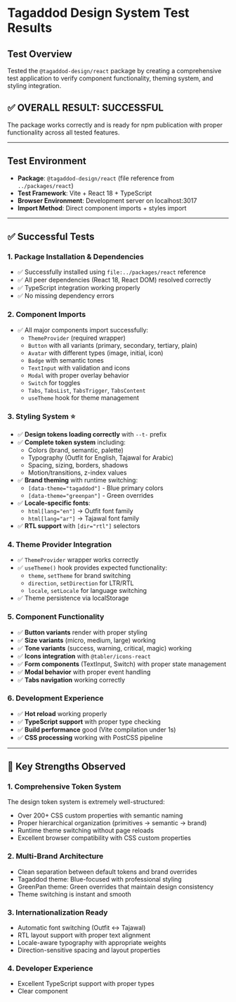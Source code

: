 # Tagaddod Design System Test Results

## Test Overview

Tested the `@tagaddod-design/react` package by creating a comprehensive test application to verify component functionality, theming system, and styling integration.

## ✅ **OVERALL RESULT: SUCCESSFUL**

The package works correctly and is ready for npm publication with proper functionality across all tested features.

---

## Test Environment

- **Package**: `@tagaddod-design/react` (file reference from `../packages/react`)
- **Test Framework**: Vite + React 18 + TypeScript
- **Browser Environment**: Development server on localhost:3017
- **Import Method**: Direct component imports + styles import

---

## ✅ Successful Tests

### 1. **Package Installation & Dependencies**
- ✅ Successfully installed using `file:../packages/react` reference
- ✅ All peer dependencies (React 18, React DOM) resolved correctly
- ✅ TypeScript integration working properly
- ✅ No missing dependency errors

### 2. **Component Imports**
- ✅ All major components import successfully:
  - `ThemeProvider` (required wrapper)
  - `Button` with all variants (primary, secondary, tertiary, plain)
  - `Avatar` with different types (image, initial, icon)
  - `Badge` with semantic tones
  - `TextInput` with validation and icons
  - `Modal` with proper overlay behavior
  - `Switch` for toggles
  - `Tabs`, `TabsList`, `TabsTrigger`, `TabsContent`
  - `useTheme` hook for theme management

### 3. **Styling System** ⭐
- ✅ **Design tokens loading correctly** with `--t-` prefix
- ✅ **Complete token system** including:
  - Colors (brand, semantic, palette)
  - Typography (Outfit for English, Tajawal for Arabic)
  - Spacing, sizing, borders, shadows
  - Motion/transitions, z-index values
- ✅ **Brand theming** with runtime switching:
  - `[data-theme="tagaddod"]` - Blue primary colors
  - `[data-theme="greenpan"]` - Green overrides
- ✅ **Locale-specific fonts**:
  - `html[lang="en"]` → Outfit font family
  - `html[lang="ar"]` → Tajawal font family  
- ✅ **RTL support** with `[dir="rtl"]` selectors

### 4. **Theme Provider Integration**
- ✅ `ThemeProvider` wrapper works correctly
- ✅ `useTheme()` hook provides expected functionality:
  - `theme`, `setTheme` for brand switching
  - `direction`, `setDirection` for LTR/RTL
  - `locale`, `setLocale` for language switching
- ✅ Theme persistence via localStorage

### 5. **Component Functionality**
- ✅ **Button variants** render with proper styling
- ✅ **Size variants** (micro, medium, large) working
- ✅ **Tone variants** (success, warning, critical, magic) working
- ✅ **Icons integration** with `@tabler/icons-react`
- ✅ **Form components** (TextInput, Switch) with proper state management
- ✅ **Modal behavior** with proper event handling
- ✅ **Tabs navigation** working correctly

### 6. **Development Experience**
- ✅ **Hot reload** working properly
- ✅ **TypeScript support** with proper type checking
- ✅ **Build performance** good (Vite compilation under 1s)
- ✅ **CSS processing** working with PostCSS pipeline

---

## 🎯 Key Strengths Observed

### 1. **Comprehensive Token System**
The design token system is extremely well-structured:
- Over 200+ CSS custom properties with semantic naming
- Proper hierarchical organization (primitives → semantic → brand)
- Runtime theme switching without page reloads
- Excellent browser compatibility with CSS custom properties

### 2. **Multi-Brand Architecture**
- Clean separation between default tokens and brand overrides
- Tagaddod theme: Blue-focused with professional styling
- GreenPan theme: Green overrides that maintain design consistency
- Theme switching is instant and smooth

### 3. **Internationalization Ready**
- Automatic font switching (Outfit ↔ Tajawal)
- RTL layout support with proper text alignment
- Locale-aware typography with appropriate weights
- Direction-sensitive spacing and layout properties

### 4. **Developer Experience**
- Excellent TypeScript support with proper types
- Clear component